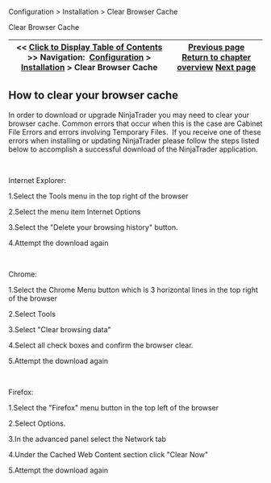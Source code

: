﻿


Configuration \> Installation \> Clear Browser Cache






















Clear Browser Cache







| \<\< [Click to Display Table of Contents](clear_browser_cache.md) \>\> **Navigation:**     [Configuration](configuration.md) \> [Installation](installation.md) \> Clear Browser Cache | [Previous page](installation_guide.md) [Return to chapter overview](installation.md) [Next page](connecting.md) |
| --- | --- |











## How to clear your browser cache


In order to download or upgrade NinjaTrader you may need to clear your browser cache. Common errors that occur when this is the case are Cabinet File Errors and errors involving Temporary Files.  If you receive one of these errors when installing or updating NinjaTrader please follow the steps listed below to accomplish a successful download of the NinjaTrader application.


 


Internet Explorer:


1\.Select the Tools menu in the top right of the browser

2\.Select the menu item Internet Options 

3\.Select the "Delete your browsing history" button.

4\.Attempt the download again

 


Chrome:


1\.Select the Chrome Menu button which is 3 horizontal lines in the top right of the browser

2\.Select Tools

3\.Select "Clear browsing data"

4\.Select all check boxes and confirm the browser clear.

5\.Attempt the download again

 


Firefox:


1\.Select the "Firefox" menu button in the top left of the browser

2\.Select Options.

3\.In the advanced panel select the Network tab

4\.Under the Cached Web Content section click "Clear Now"

5\.Attempt the download again









